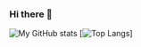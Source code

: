### Hi there 👋

<!--
**brigida-oliveira/brigida-oliveira** is a ✨ _special_ ✨ repository because its `README.md` (this file) appears on your GitHub profile. -->

![My GitHub stats](https://github-readme-stats.vercel.app/api?username=brigida-oliveira&show_icons=true) [![Top Langs](https://github-readme-stats.vercel.app/api/top-langs/?username=anuraghazra&layout=compact)]


